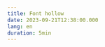 ```yaml
---
title: Font hollow
date: 2023-09-21T12:38:00.000
lang: en
duration: 5min
---
```


<FontHollow />

<br />

